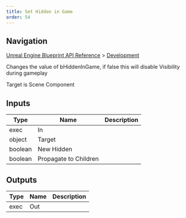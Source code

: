 ```yaml
---
title: Set Hidden in Game
order: 54
---
```

## Navigation

[Unreal Engine Blueprint API Reference](https://dev.epicgames.com/documentation/en-us/unreal-engine/BlueprintAPI) > [Development](https://dev.epicgames.com/documentation/en-us/unreal-engine/BlueprintAPI/Development)

Changes the value of bHiddenInGame, if false this will disable Visibility during gameplay

Target is Scene Component

## Inputs

| Type | Name | Description |
| --- | --- | --- |
| exec | In |  |
| object | Target |  |
| boolean | New Hidden |  |
| boolean | Propagate to Children |  |

## Outputs

| Type | Name | Description |
| --- | --- | --- |
| exec | Out |  |
